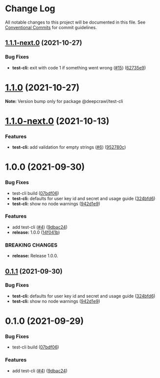 # Change Log

All notable changes to this project will be documented in this file.
See [Conventional Commits](https://conventionalcommits.org) for commit guidelines.

## [1.1.1-next.0](https://github.com/deepcrawl/deepcrawl-test/compare/v1.1.0...v1.1.1-next.0) (2021-10-27)


### Bug Fixes

* **test-cli:** exit with code 1 if something went wrong ([#15](https://github.com/deepcrawl/deepcrawl-test/issues/15)) ([62735e9](https://github.com/deepcrawl/deepcrawl-test/commit/62735e9eb9ec6e1a5811aa029dc87e7989dbf0db))





# [1.1.0](https://github.com/deepcrawl/deepcrawl-test/compare/v1.1.0-next.0...v1.1.0) (2021-10-27)

**Note:** Version bump only for package @deepcrawl/test-cli





# [1.1.0-next.0](https://github.com/deepcrawl/deepcrawl-test/compare/v1.0.0...v1.1.0-next.0) (2021-10-13)


### Features

* **test-cli:** add validation for empty strings ([#6](https://github.com/deepcrawl/deepcrawl-test/issues/6)) ([952780c](https://github.com/deepcrawl/deepcrawl-test/commit/952780ca8e1f34e6f25515084bf361540de216ee))





# 1.0.0 (2021-09-30)


### Bug Fixes

* test-cli build ([07bdf06](https://github.com/deepcrawl/deepcrawl-test/commit/07bdf06f55c0f76361124696015b57c26032b562))
* **test-cli:** defaults for user key id and secret and usage guide ([324bfd6](https://github.com/deepcrawl/deepcrawl-test/commit/324bfd6e4dea63af263228d6fe666659dc0557c2))
* **test-cli:** show no node warnings ([942d1e9](https://github.com/deepcrawl/deepcrawl-test/commit/942d1e911df36fe876629c72a95e1569516aa9d4))


### Features

* add test-cli ([#4](https://github.com/deepcrawl/deepcrawl-test/issues/4)) ([9dbac24](https://github.com/deepcrawl/deepcrawl-test/commit/9dbac2464f0a45885e1986f4fae734534aa05627))
* **release:** 1.0.0 ([14f041b](https://github.com/deepcrawl/deepcrawl-test/commit/14f041bdb69b0662ed3fad1d592b6212ea4c5358))


### BREAKING CHANGES

* **release:** Release 1.0.0.





## [0.1.1](https://github.com/deepcrawl/deepcrawl-test/compare/@deepcrawl/test-cli@0.1.0...@deepcrawl/test-cli@0.1.1) (2021-09-30)


### Bug Fixes

* **test-cli:** defaults for user key id and secret and usage guide ([324bfd6](https://github.com/deepcrawl/deepcrawl-test/commit/324bfd6e4dea63af263228d6fe666659dc0557c2))
* **test-cli:** show no node warnings ([942d1e9](https://github.com/deepcrawl/deepcrawl-test/commit/942d1e911df36fe876629c72a95e1569516aa9d4))





# 0.1.0 (2021-09-29)


### Bug Fixes

* test-cli build ([07bdf06](https://github.com/deepcrawl/deepcrawl-test/commit/07bdf06f55c0f76361124696015b57c26032b562))


### Features

* add test-cli ([#4](https://github.com/deepcrawl/deepcrawl-test/issues/4)) ([9dbac24](https://github.com/deepcrawl/deepcrawl-test/commit/9dbac2464f0a45885e1986f4fae734534aa05627))
